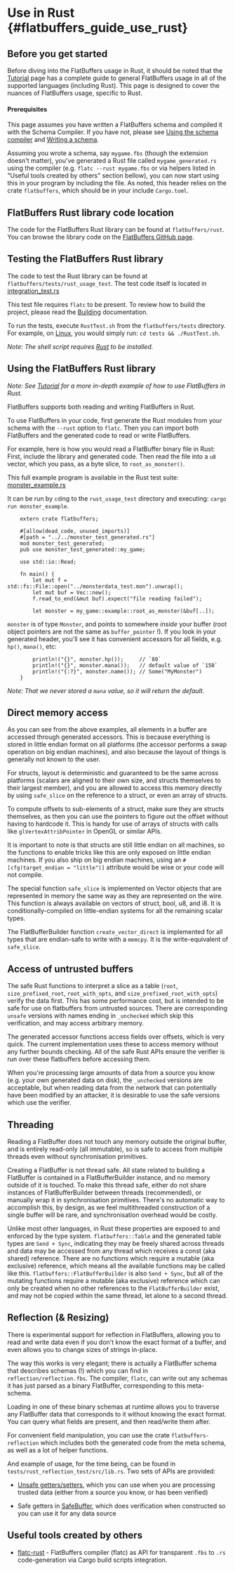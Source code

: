 Use in Rust    {#flatbuffers_guide_use_rust}
==========

## Before you get started

Before diving into the FlatBuffers usage in Rust, it should be noted that
the [Tutorial](../tutorial.md) page has a complete guide
to general FlatBuffers usage in all of the supported languages (including Rust).
This page is designed to cover the nuances of FlatBuffers usage, specific to
Rust.

#### Prerequisites

This page assumes you have written a FlatBuffers schema and compiled it
with the Schema Compiler. If you have not, please see
[Using the schema compiler](../flatc.md)
and [Writing a schema](../schema.md).

Assuming you wrote a schema, say `mygame.fbs` (though the extension doesn't
matter), you've generated a Rust file called `mygame_generated.rs` using the
compiler (e.g. `flatc --rust mygame.fbs` or via helpers listed in "Useful
tools created by others" section bellow), you can now start using this in
your program by including the file. As noted, this header relies on the crate
`flatbuffers`, which should be in your include `Cargo.toml`.

## FlatBuffers Rust library code location

The code for the FlatBuffers Rust library can be found at
`flatbuffers/rust`. You can browse the library code on the
[FlatBuffers GitHub page](https://github.com/google/flatbuffers/tree/master/rust).

## Testing the FlatBuffers Rust library

The code to test the Rust library can be found at `flatbuffers/tests/rust_usage_test`.
The test code itself is located in
[integration_test.rs](https://github.com/google/flatbuffers/blob/master/tests/rust_usage_test/tests/integration_test.rs)

This test file requires `flatc` to be present. To review how to build the project,
please read the [Building](../building.md) documentation.

To run the tests, execute `RustTest.sh` from the `flatbuffers/tests` directory.
For example, on [Linux](https://en.wikipedia.org/wiki/Linux), you would simply
run: `cd tests && ./RustTest.sh`.

*Note: The shell script requires [Rust](https://www.rust-lang.org) to
be installed.*

## Using the FlatBuffers Rust library

*Note: See [Tutorial](../tutorial.md) for a more in-depth
example of how to use FlatBuffers in Rust.*

FlatBuffers supports both reading and writing FlatBuffers in Rust.

To use FlatBuffers in your code, first generate the Rust modules from your
schema with the `--rust` option to `flatc`. Then you can import both FlatBuffers
and the generated code to read or write FlatBuffers.

For example, here is how you would read a FlatBuffer binary file in Rust:
First, include the library and generated code. Then read the file into
a `u8` vector, which you pass, as a byte slice, to `root_as_monster()`.

This full example program is available in the Rust test suite:
[monster_example.rs](https://github.com/google/flatbuffers/blob/master/tests/rust_usage_test/bin/monster_example.rs)

It can be run by `cd`ing to the `rust_usage_test` directory and executing: `cargo run monster_example`.

~~~~~~~~~~~~~~~~~~~~~~~~~~~~~~~~~~~~~~~~~~~~~~~~~~~~~~~~~~~~~~~~~~{.rs}
    extern crate flatbuffers;

    #[allow(dead_code, unused_imports)]
    #[path = "../../monster_test_generated.rs"]
    mod monster_test_generated;
    pub use monster_test_generated::my_game;

    use std::io::Read;

    fn main() {
        let mut f = std::fs::File::open("../monsterdata_test.mon").unwrap();
        let mut buf = Vec::new();
        f.read_to_end(&mut buf).expect("file reading failed");

        let monster = my_game::example::root_as_monster(&buf[..]);
~~~~~~~~~~~~~~~~~~~~~~~~~~~~~~~~~~~~~~~~~~~~~~~~~~~~~~~~~~~~~~~~~~

`monster` is of type `Monster`, and points to somewhere *inside* your
buffer (root object pointers are not the same as `buffer_pointer` !).
If you look in your generated header, you'll see it has
convenient accessors for all fields, e.g. `hp()`, `mana()`, etc:

~~~~~~~~~~~~~~~~~~~~~~~~~~~~~~~~~~~~~~~~~~~~~~~~~~~~~~~~~~~~~~~~~~{.rs}
        println!("{}", monster.hp());     // `80`
        println!("{}", monster.mana());   // default value of `150`
        println!("{:?}", monster.name()); // Some("MyMonster")
    }
~~~~~~~~~~~~~~~~~~~~~~~~~~~~~~~~~~~~~~~~~~~~~~~~~~~~~~~~~~~~~~~~~~

*Note: That we never stored a `mana` value, so it will return the default.*

## Direct memory access

As you can see from the above examples, all elements in a buffer are
accessed through generated accessors. This is because everything is
stored in little endian format on all platforms (the accessor
performs a swap operation on big endian machines), and also because
the layout of things is generally not known to the user.

For structs, layout is deterministic and guaranteed to be the same
across platforms (scalars are aligned to their
own size, and structs themselves to their largest member), and you
are allowed to access this memory directly by using `safe_slice`
on the reference to a struct, or even an array of structs.

To compute offsets to sub-elements of a struct, make sure they
are structs themselves, as then you can use the pointers to
figure out the offset without having to hardcode it. This is
handy for use of arrays of structs with calls like `glVertexAttribPointer`
in OpenGL or similar APIs.

It is important to note is that structs are still little endian on all
machines, so the functions to enable tricks like this are only exposed on little
endian machines. If you also ship on big endian machines, using an
`#[cfg(target_endian = "little")]` attribute would be wise or your code will not
compile.

The special function `safe_slice` is implemented on Vector objects that are
represented in memory the same way as they are represented on the wire. This
function is always available on vectors of struct, bool, u8, and i8. It is
conditionally-compiled on little-endian systems for all the remaining scalar
types.

The FlatBufferBuilder function `create_vector_direct` is implemented for all
types that are endian-safe to write with a `memcpy`. It is the write-equivalent
of `safe_slice`.

## Access of untrusted buffers

The safe Rust functions to interpret a slice as a table (`root`,
`size_prefixed_root`, `root_with_opts`, and `size_prefixed_root_with_opts`)
verify the data first. This has some performance cost, but is intended to be
safe for use on flatbuffers from untrusted sources. There are corresponding
`unsafe` versions with names ending in `_unchecked` which skip this
verification, and may access arbitrary memory.

The generated accessor functions access fields over offsets, which is
very quick. The current implementation uses these to access memory without any
further bounds checking. All of the safe Rust APIs ensure the verifier is run
over these flatbuffers before accessing them.

When you're processing large amounts of data from a source you know (e.g.
your own generated data on disk), the `_unchecked` versions are acceptable, but
when reading data from the network that can potentially have been modified by an
attacker, it is desirable to use the safe versions which use the verifier.

## Threading

Reading a FlatBuffer does not touch any memory outside the original buffer,
and is entirely read-only (all immutable), so is safe to access from multiple
threads even without synchronisation primitives.

Creating a FlatBuffer is not thread safe. All state related to building
a FlatBuffer is contained in a FlatBufferBuilder instance, and no memory
outside of it is touched. To make this thread safe, either do not
share instances of FlatBufferBuilder between threads (recommended), or
manually wrap it in synchronisation primitives. There's no automatic way to
accomplish this, by design, as we feel multithreaded construction
of a single buffer will be rare, and synchronisation overhead would be costly.

Unlike most other languages, in Rust these properties are exposed to and
enforced by the type system. `flatbuffers::Table` and the generated table types
are `Send + Sync`, indicating they may be freely shared across threads and data
may be accessed from any thread which receives a const (aka shared) reference.
There are no functions which require a mutable (aka exclusive) reference, which
means all the available functions may be called like this.
`flatbuffers::FlatBufferBuilder` is also `Send + Sync`, but all of the mutating
functions require a mutable (aka exclusive) reference which can only be created
when no other references to the `FlatBufferBuilder` exist, and may not be copied
within the same thread, let alone to a second thread.

## Reflection (& Resizing)

There is experimental support for reflection in FlatBuffers, allowing you to
read and write data even if you don't know the exact format of a buffer, and
even allows you to change sizes of strings in-place.

The way this works is very elegant; there is actually a FlatBuffer schema that
describes schemas (\!) which you can find in `reflection/reflection.fbs`.
The compiler, `flatc`, can write out any schemas it has just parsed as a binary
FlatBuffer, corresponding to this meta-schema.

Loading in one of these binary schemas at runtime allows you to traverse any
FlatBuffer data that corresponds to it without knowing the exact format. You
can query what fields are present, and then read/write them after.

For convenient field manipulation, you can use the crate
`flatbuffers-reflection` which includes both the generated code from the meta
schema, as well as a lot of helper functions.

And example of usage, for the time being, can be found in
`tests/rust_reflection_test/src/lib.rs`. Two sets of APIs are provided:

- [Unsafe getters/setters](https://docs.rs/flatbuffers-reflection/latest/flatbuffers_reflection/#functions),
 which you can use when you are processing trusted data (either from a source you know, or has been verified)

- Safe getters in [SafeBuffer](https://docs.rs/flatbuffers-reflection/latest/flatbuffers_reflection/struct.SafeBuffer.html),
 which does verification when constructed so you can use it for any data source

## Useful tools created by others

* [flatc-rust](https://github.com/frol/flatc-rust) - FlatBuffers compiler
(flatc) as API for transparent `.fbs` to `.rs` code-generation via Cargo
build scripts integration.

<br>
